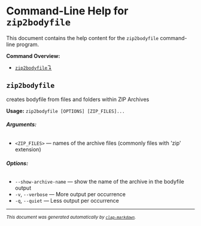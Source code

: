 # Command-Line Help for `zip2bodyfile`

This document contains the help content for the `zip2bodyfile` command-line program.

**Command Overview:**

* [`zip2bodyfile`↴](#zip2bodyfile)

## `zip2bodyfile`

creates bodyfile from files and folders within ZIP Archives

**Usage:** `zip2bodyfile [OPTIONS] [ZIP_FILES]...`

###### **Arguments:**

* `<ZIP_FILES>` — names of the archive files (commonly files with 'zip' extension)

###### **Options:**

* `--show-archive-name` — show the name of the archive in the bodyfile output
* `-v`, `--verbose` — More output per occurrence
* `-q`, `--quiet` — Less output per occurrence



<hr/>

<small><i>
    This document was generated automatically by
    <a href="https://crates.io/crates/clap-markdown"><code>clap-markdown</code></a>.
</i></small>

